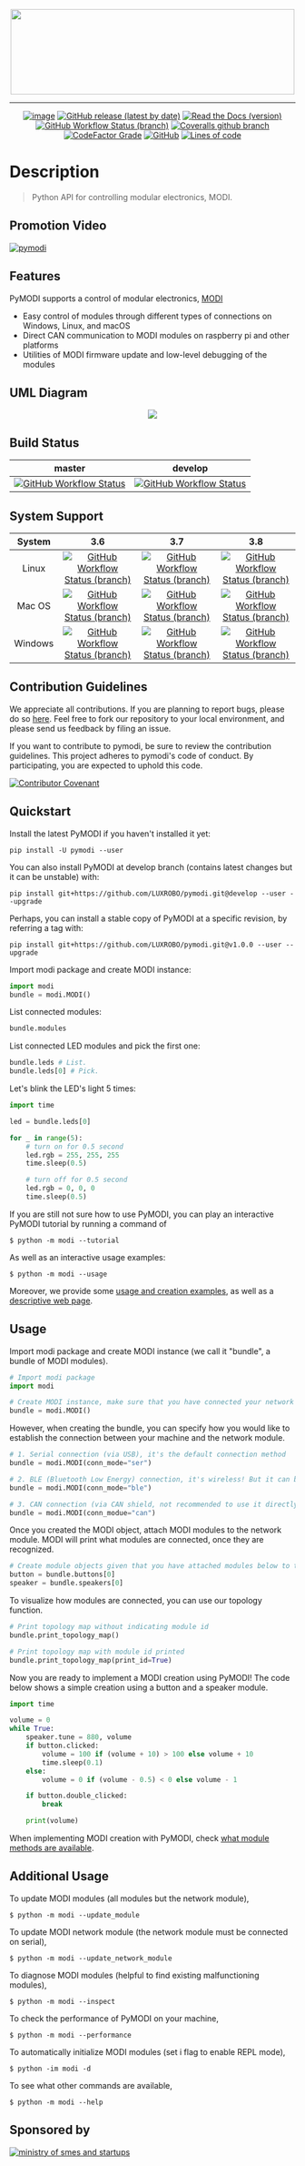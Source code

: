<p align="center">
	<img src="https://github.com/LUXROBO/pymodi/blob/master/docs/_static/img/logo.png?raw=true" width="500" height="150">
</p>

--------
<div align="center">

[![image](https://img.shields.io/pypi/pyversions/pymodi.svg?style=flat-square)](https://pypi.python.org/pypi/pymodi)
[![GitHub release (latest by date)](https://img.shields.io/github/v/release/LUXROBO/pymodi?style=flat-square)](https://pypi.python.org/pypi/pymodi)
[![Read the Docs (version)](https://img.shields.io/readthedocs/pymodi/master?style=flat-square)](https://pymodi.readthedocs.io/en/master/?badge=master)
[![GitHub Workflow Status (branch)](https://img.shields.io/github/workflow/status/LUXROBO/pymodi/Build%20Status/master?style=flat-square)](https://github.com/LUXROBO/pymodi/actions)
[![Coveralls github branch](https://img.shields.io/coveralls/github/LUXROBO/pymodi/master?style=flat-square)](https://coveralls.io/github/LUXROBO/pymodi)
[![CodeFactor Grade](https://img.shields.io/codefactor/grade/github/LUXROBO/pymodi/master?style=flat-square)](https://www.codefactor.io/repository/github/luxrobo/pymodi/overview/master)
[![GitHub](https://img.shields.io/github/license/LUXROBO/pymodi?style=flat-square&color=blue)](https://github.com/LUXROBO/pymodi/blob/master/LICENSE)
[![Lines of code](https://img.shields.io/tokei/lines/github/LUXROBO/pymodi?style=flat-square)](https://github.com/LUXROBO/pymodi/tree/master/modi)

</div>

Description
===========
> Python API for controlling modular electronics, MODI.

Promotion Video
---------------
[![pymodi](https://github.com/LUXROBO/pymodi/blob/master/docs/_static/video/pymodi-intro.gif)](https://www.youtube.com/watch?v=7ciGw8V-8sM)

Features
--------
PyMODI supports a control of modular electronics, [MODI](https://modi.luxrobo.com/en)
* Easy control of modules through different types of connections on Windows, Linux, and macOS
* Direct CAN communication to MODI modules on raspberry pi and other platforms
* Utilities of MODI firmware update and low-level debugging of the modules

UML Diagram
-----------
<p align="center">
    <img src="https://github.com/LUXROBO/pymodi/blob/master/docs/_static/img/umldiagram.svg?raw=true">
</p>

Build Status
------------
|master|develop|
|:---:|:---:|
| [![GitHub Workflow Status](https://img.shields.io/github/workflow/status/LUXROBO/pymodi/Build%20Status?label=master&branch=master&logo=github&style=flat-square)](https://github.com/LUXROBO/pymodi/actions) | [![GitHub Workflow Status](https://img.shields.io/github/workflow/status/LUXROBO/pymodi/Build%20Status?label=develop&branch=develop&logo=github&style=flat-square)](https://github.com/LUXROBO/pymodi/actions)

System Support
--------------
| System | 3.6 | 3.7 | 3.8 |
| :---: | :---: | :---: | :---: |
| Linux | [![GitHub Workflow Status (branch)](https://img.shields.io/github/workflow/status/LUXROBO/pymodi/Unit%20Test%20(Ubuntu)/master?label=Unit%20Test%20%28Ubuntu%29&logo=github&style=flat-square)](https://github.com/LUXROBO/pymodi/actions) | [![GitHub Workflow Status (branch)](https://img.shields.io/github/workflow/status/LUXROBO/pymodi/Unit%20Test%20(Ubuntu)/master?label=Unit%20Test%20%28Ubuntu%29&logo=github&style=flat-square)](https://github.com/LUXROBO/pymodi/actions) |[![GitHub Workflow Status (branch)](https://img.shields.io/github/workflow/status/LUXROBO/pymodi/Unit%20Test%20(Ubuntu)/master?label=Unit%20Test%20%28Ubuntu%29&logo=github&style=flat-square)](https://github.com/LUXROBO/pymodi/actions)
| Mac OS | [![GitHub Workflow Status (branch)](https://img.shields.io/github/workflow/status/LUXROBO/pymodi/Unit%20Test%20(macOS)/master?label=Unit%20Test%20%28macOS%29&logo=github&style=flat-square)](https://github.com/LUXROBO/pymodi/actions) |[![GitHub Workflow Status (branch)](https://img.shields.io/github/workflow/status/LUXROBO/pymodi/Unit%20Test%20(macOS)/master?label=Unit%20Test%20%28macOS%29&logo=github&style=flat-square)](https://github.com/LUXROBO/pymodi/actions) | [![GitHub Workflow Status (branch)](https://img.shields.io/github/workflow/status/LUXROBO/pymodi/Unit%20Test%20(macOS)/master?label=Unit%20Test%20%28macOS%29&logo=github&style=flat-square)](https://github.com/LUXROBO/pymodi/actions)
| Windows | [![GitHub Workflow Status (branch)](https://img.shields.io/github/workflow/status/LUXROBO/pymodi/Unit%20Test%20(Windows)/master?label=Unit%20Test%20%28Windows%29&logo=github&style=flat-square)](https://github.com/LUXROBO/pymodi/actions) | [![GitHub Workflow Status (branch)](https://img.shields.io/github/workflow/status/LUXROBO/pymodi/Unit%20Test%20(Windows)/master?label=Unit%20Test%20%28Windows%29&logo=github&style=flat-square)](https://github.com/LUXROBO/pymodi/actions) | [![GitHub Workflow Status (branch)](https://img.shields.io/github/workflow/status/LUXROBO/pymodi/Unit%20Test%20(Windows)/master?label=Unit%20Test%20%28Windows%29&logo=github&style=flat-square)](https://github.com/LUXROBO/pymodi/actions)

Contribution Guidelines
-----------------------
We appreciate all contributions. If you are planning to report bugs, please do so [here](https://github.com/LUXROBO/pymodi/issues). Feel free to fork our repository to your local environment, and please send us feedback by filing an issue.

If you want to contribute to pymodi, be sure to review the contribution guidelines. This project adheres to pymodi's code of conduct. By participating, you are expected to uphold this code.

[![Contributor Covenant](https://img.shields.io/badge/Contributor%20Covenant-v2.0%20adopted-ff69b4.svg?style=flat-square)](CODE_OF_CONDUCT.md)

Quickstart
----------
Install the latest PyMODI if you haven't installed it yet:
```commandline
pip install -U pymodi --user
```

You can also install PyMODI at develop branch (contains latest changes but it can be unstable) with:
```commandline
pip install git+https://github.com/LUXROBO/pymodi.git@develop --user --upgrade
```
Perhaps, you can install a stable copy of PyMODI at a specific revision, by referring a tag with:
```commandline
pip install git+https://github.com/LUXROBO/pymodi.git@v1.0.0 --user --upgrade
```
Import modi package and create MODI instance:
```python
import modi
bundle = modi.MODI()
```
List connected modules:
```python
bundle.modules
```
List connected LED modules and pick the first one:
```python
bundle.leds # List.
bundle.leds[0] # Pick.
```
Let's blink the LED's light 5 times:
```python
import time

led = bundle.leds[0]

for _ in range(5):
    # turn on for 0.5 second
    led.rgb = 255, 255, 255
    time.sleep(0.5)

    # turn off for 0.5 second
    led.rgb = 0, 0, 0
    time.sleep(0.5)
```

If you are still not sure how to use PyMODI, you can play an interactive PyMODI tutorial by running a command of
```commandline
$ python -m modi --tutorial
```
As well as an interactive usage examples:
```commandline
$ python -m modi --usage
```
Moreover, we provide some [usage and creation examples](examples), as well as a [descriptive web page](https://luxrobo.github.io/pymodi).

Usage
-----
Import modi package and create MODI instance (we call it "bundle", a bundle of MODI modules).
```python
# Import modi package
import modi

# Create MODI instance, make sure that you have connected your network module to your machine
bundle = modi.MODI()
```

However, when creating the bundle, you can specify how you would like to establish the connection between your machine and the network module.
```python
# 1. Serial connection (via USB), it's the default connection method
bundle = modi.MODI(conn_mode="ser")

# 2. BLE (Bluetooth Low Energy) connection, it's wireless! But it can be slow :(
bundle = modi.MODI(conn_mode="ble")

# 3. CAN connection (via CAN shield, not recommended to use it directly)
bundle = modi.MODI(conn_modue="can")
```

Once you created the MODI object, attach MODI modules to the network module. MODI will print what modules are connected, once they are recognized.

```python
# Create module objects given that you have attached modules below to the network module
button = bundle.buttons[0]
speaker = bundle.speakers[0]
```

To visualize how modules are connected, you can use our topology function.
```python
# Print topology map without indicating module id
bundle.print_topology_map()

# Print topology map with module id printed
bundle.print_topology_map(print_id=True)
```

Now you are ready to implement a MODI creation using PyMODI! The code below shows a simple creation using a button and a speaker module.

```python
import time

volume = 0
while True:
    speaker.tune = 880, volume
    if button.clicked:
        volume = 100 if (volume + 10) > 100 else volume + 10
        time.sleep(0.1)
    else:
        volume = 0 if (volume - 0.5) < 0 else volume - 1

    if button.double_clicked:
        break

    print(volume)
```

When implementing MODI creation with PyMODI, check [what module methods are available](https://pymodi.readthedocs.io/en/master/).

Additional Usage
----------------
To update MODI modules (all modules but the network module),
```commandline
$ python -m modi --update_module
```

To update MODI network module (the network module must be connected on serial),
```commandline
$ python -m modi --update_network_module
```

To diagnose MODI modules (helpful to find existing malfunctioning modules),
```commandline
$ python -m modi --inspect
```

To check the performance of PyMODI on your machine,
```commandline
$ python -m modi --performance
```

To automatically initialize MODI modules (set i flag to enable REPL mode),
```commandline
$ python -im modi -d
```

To see what other commands are available,
```commandline
$ python -m modi --help
```

Sponsored by
------------
[![ministry of smes and startups](https://gtihub.com/LUXROBO/pymodi/blob/master/docs/_static/img/smes_startups.png?raw=true)](https://www.mss.go.kr/site/eng/main.do)
